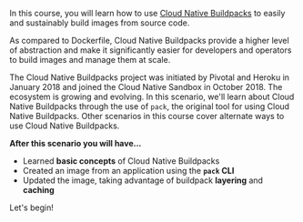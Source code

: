 In this course, you will learn how to use [Cloud Native Buildpacks](https://buildpacks.io) to easily and sustainably build images from source code.

As compared to Dockerfile, Cloud Native Buildpacks provide a higher level of abstraction and make it significantly easier for developers and operators to build images and manage them at scale.

The Cloud Native Buildpacks project was initiated by Pivotal and Heroku in January 2018 and joined the Cloud Native Sandbox in October 2018. The ecosystem is growing and evolving. In this scenario, we'll learn about Cloud Native Buildpacks through the use of `pack`, the original tool for using Cloud Native Buildpacks. Other scenarios in this course cover alternate ways to use Cloud Native Buildpacks.

**After this scenario you will have...**

* Learned **basic concepts** of Cloud Native Buildpacks
* Created an image from an application using the **`pack` CLI**
* Updated the image, taking advantage of buildpack **layering** and **caching**



Let's begin!